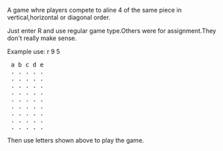 A game whre players compete to aline 4 of the same piece in vertical,horizontal or diagonal order.

Just enter R and use regular game type.Others were for assignment.They don't really make sense.


Example use:
r
9
5

<pre> a b c d e 
 . . . . .
 . . . . .
 . . . . .
 . . . . .
 . . . . .
 . . . . .
 . . . . .
 . . . . .
 . . . . .</pre>

Then use letters shown above to play the game.
